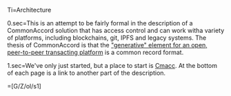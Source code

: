 Ti=Architecture

0.sec=This is an attempt to be fairly formal in the description of a CommonAccord solution that has access control and can work witha variety of platforms, including blockchains, git, IPFS and legacy systems.  The thesis of CommonAccord is that the <a href="index.php?action=doc&file=OTF/ProseObject-Stack/Hourglass_0.md">"generative" element for an open, peer-to-peer transacting platform</a> is a common record format. 

1.sec=We've only just started, but a place to start is <a href="index.php?action=doc&file=OTF/ProseObject-Stack/Cmacc_0.md">Cmacc</a>.  At the bottom of each page is a link to another part of the description. 

=[G/Z/ol/s1]